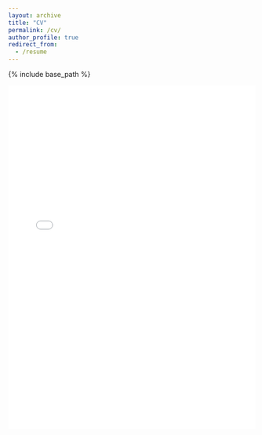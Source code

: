```yaml
---
layout: archive
title: "CV"
permalink: /cv/
author_profile: true
redirect_from:
  - /resume
---
```


{% include base_path %}

<iframe
    src="/web/viewer.html?file=/files/cv/cv.pdf"
    width="100%"
    height="700vh"
    style="border: none;" />
